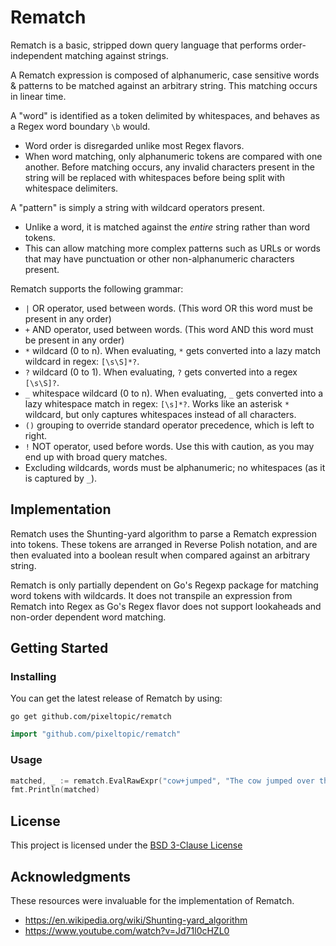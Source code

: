 # Rematch

Rematch is a basic, stripped down query language that performs order-independent matching against strings.

A Rematch expression is composed of alphanumeric, case sensitive words & patterns to be matched against an arbitrary string. This matching occurs in linear time.

A "word" is identified as a token delimited by whitespaces, and behaves as a Regex word boundary `\b` would.
- Word order is disregarded unlike most Regex flavors.
- When word matching, only alphanumeric tokens are compared with one another. Before matching occurs, any invalid characters present in the string will be replaced with whitespaces before being split with whitespace delimiters.

A "pattern" is simply a string with wildcard operators present.
- Unlike a word, it is matched against the _entire_ string rather than word tokens.
- This can allow matching more complex patterns such as URLs or words that may have punctuation or other non-alphanumeric characters present.

Rematch supports the following grammar:
- `|` OR operator, used between words. (This word OR this word must be present in any order)
- `+` AND operator, used between words. (This word AND this word must be present in any order)
- `*` wildcard (0 to n). When evaluating, `*` gets converted into a lazy match wildcard in regex: `[\s\S]*?`.
- `?` wildcard (0 to 1). When evaluating, `?` gets converted into a regex `[\s\S]?`.
- `_` whitespace wildcard (0 to n). When evaluating, `_` gets converted into a lazy whitespace match in regex: `[\s]*?`. Works like an asterisk `*` wildcard, but only captures whitespaces instead of all characters.
- `()` grouping to override standard operator precedence, which is left to right.
- `!` NOT operator, used before words. Use this with caution, as you may end up with broad query matches.
- Excluding wildcards, words must be alphanumeric; no whitespaces (as it is captured by `_`).
 
## Implementation
Rematch uses the Shunting-yard algorithm to parse a Rematch expression into tokens. 
These tokens are arranged in Reverse Polish notation, and are then evaluated into a boolean result when compared against an arbitrary string.

Rematch is only partially dependent on Go's Regexp package for matching word tokens with wildcards.
It does not transpile an expression from Rematch into Regex as Go's Regex flavor does not support lookaheads and non-order dependent word matching.

## Getting Started

### Installing

You can get the latest release of Rematch by using:

```
go get github.com/pixeltopic/rematch
```

```go
import "github.com/pixeltopic/rematch"
```

### Usage

```go
matched, _ := rematch.EvalRawExpr("cow+jumped", "The cow jumped over the moon.")
fmt.Println(matched)
```

## License

This project is licensed under the [BSD 3-Clause License](https://github.com/pixeltopic/rematch/blob/master/LICENSE)

## Acknowledgments

These resources were invaluable for the implementation of Rematch.

- https://en.wikipedia.org/wiki/Shunting-yard_algorithm
- https://www.youtube.com/watch?v=Jd71l0cHZL0